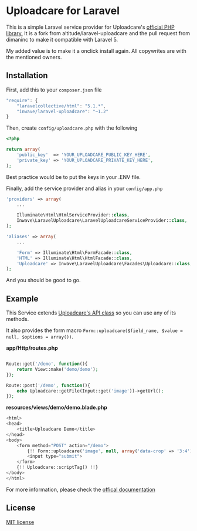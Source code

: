 # Uploadcare for Laravel

This is a simple Laravel service provider for Uploadcare's [official PHP library.](https://github.com/uploadcare/uploadcare-php)
It is a fork from altitude/laravel-uploadcare and the pull request from dimaninc to make it compatible with Laravel 5. 

My added value is to make it a onclick install again. All copywrites are with the mentioned owners. 

## Installation

First, add this to your `composer.json` file

```js
"require": {
    "laravelcollective/html": "5.1.*",
    "inwave/laravel-uploadcare": "~1.2"
}
```

Then, create `config/uploadcare.php` with the following

```php
<?php

return array(
    'public_key'  => 'YOUR_UPLOADCARE_PUBLIC_KEY_HERE',
    'private_key' => 'YOUR_UPLOADCARE_PRIVATE_KEY_HERE',
);
```

Best practice would be to put the keys in your .ENV file.

Finally, add the service provider and alias in your `config/app.php`

```php
'providers' => array(
    ...

    Illuminate\Html\HtmlServiceProvider::class,
    Inwave\LaravelUploadcare\LaravelUploadcareServiceProvider::class,
);

'aliases' => array(
    ...

    'Form' => Illuminate\Html\FormFacade::class,
    'HTML' => Illuminate\Html\HtmlFacade::class,
    'Uploadcare' => Inwave\LaravelUploadcare\Facades\Uploadcare::class,
);
```

And you should be good to go.

## Example

This Service extends [Uploadcare's API class](https://github.com/uploadcare/uploadcare-php/blob/master/src/Uploadcare/Api.php) so you can use any of its methods.

It also provides the form macro `Form::uploadcare($field_name, $value = null, $options = array())`.

**app/Http/routes.php**

```php

Route::get('/demo', function(){
    return View::make('demo/demo');
});

Route::post('/demo', function(){
    echo Uploadcare::getFile(Input::get('image'))->getUrl();
});

```

**resources/views/demo/demo.blade.php**

```php
<html>
<head>
    <title>Uploadcare Demo</title>
</head>
<body>
    <form method="POST" action="/demo">
        {!! Form::uploadcare('image', null, array('data-crop' => '3:4')) !!}
        <input type="submit">
    </form>
    {!! Uploadcare::scriptTag() !!}
</body>
</html>
```

For more information, please check the [offical documentation](https://github.com/uploadcare/uploadcare-php)

## License

[MIT license](http://opensource.org/licenses/MIT)
